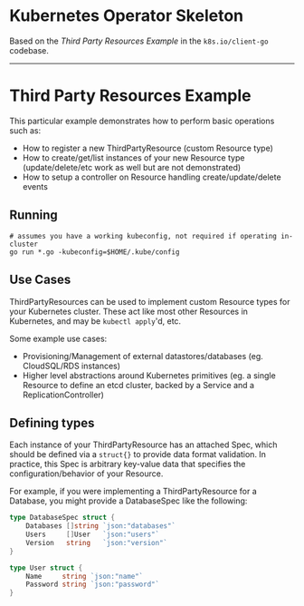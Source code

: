 # Kubernetes Operator Skeleton

Based on the _Third Party Resources Example_ in the `k8s.io/client-go`
codebase.

---

# Third Party Resources Example

This particular example demonstrates how to perform basic operations such as:

* How to register a new ThirdPartyResource (custom Resource type)
* How to create/get/list instances of your new Resource type (update/delete/etc work as well but are not demonstrated) 
* How to setup a controller on Resource handling create/update/delete events

## Running

```
# assumes you have a working kubeconfig, not required if operating in-cluster
go run *.go -kubeconfig=$HOME/.kube/config
```

## Use Cases

ThirdPartyResources can be used to implement custom Resource types for your Kubernetes cluster.
These act like most other Resources in Kubernetes, and may be `kubectl apply`'d, etc.

Some example use cases:

* Provisioning/Management of external datastores/databases (eg. CloudSQL/RDS instances)
* Higher level abstractions around Kubernetes primitives (eg. a single Resource to define an etcd cluster, backed by a Service and a ReplicationController) 

## Defining types

Each instance of your ThirdPartyResource has an attached Spec, which should be defined via a `struct{}` to provide data format validation.
In practice, this Spec is arbitrary key-value data that specifies the configuration/behavior of your Resource.

For example, if you were implementing a ThirdPartyResource for a Database, you might provide a DatabaseSpec like the following:

``` go
type DatabaseSpec struct {
	Databases []string `json:"databases"`
	Users     []User   `json:"users"`
	Version   string   `json:"version"`
}

type User struct {
	Name     string `json:"name"`
	Password string `json:"password"`
}
```
